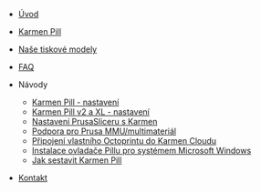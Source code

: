 <!-- docs/cs/_sidebar.md -->

* [Úvod](/cs/)

* [Karmen Pill](/cs/karmen-pill-obsah-baleni.md)

* [Naše tiskové modely](/cs/tiskove-modely.md)

* [FAQ](/cs/faq.md)

* Návody

  <!-- * [Jak si sestavit vlastní Karmen](/cs/jak-si-sestavit-vlastni-karmen.md) -->
  * [Karmen Pill - nastavení](/cs/karmen-pill-nastaveni.md)
  * [Karmen Pill v2 a XL - nastavení](/cs/karmen-pill-v2-pill-xl-nastaveni.md)
  * [Nastavení PrusaSliceru s Karmen](/cs/prusaslicer-gcode-upload.md)
  * [Podpora pro Prusa MMU/multimateriál](/cs/konfigurace-pill-podpora-mmu.md)
  * [Připojení vlastního Octoprintu do Karmen Cloudu](/cs/pripojeni-octoprintu-do-karmen-cloudu.md)
  * [Instalace ovladače Pillu pro systémem Microsoft Windows](/cs/windows.md)
  * [Jak sestavit Karmen Pill](/cs/sestaveni-karmen-pill.md)

* [Kontakt](/cs/)